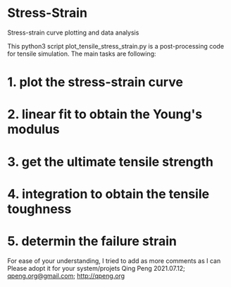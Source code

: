 # Stress-Strain
Stress-strain curve plotting and data analysis

 This python3 script plot_tensile_stress_strain.py is a post-processing code 
 for tensile simulation. The main tasks are following: 

#    1. plot the stress-strain curve 
#    2. linear fit to obtain the Young's modulus 
#    3. get the ultimate tensile strength
#    4. integration to obtain the tensile toughness 
#    5. determin the failure strain

 
 For ease of your understanding, I tried to add as more comments as I can
 Please adopt it for your system/projets
 Qing Peng 2021.07.12; qpeng.org@gmail.com; http://qpeng.org

